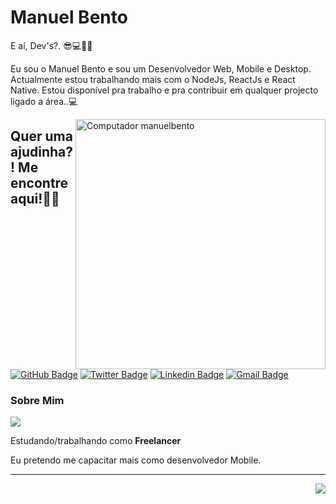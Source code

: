 # Manuel Bento

E aí, Dev's?. 😎💻👨‍💻

Eu sou o Manuel Bento e sou um Desenvolvedor Web, Mobile e Desktop.
Actualmente estou trabalhando mais com o NodeJs, ReactJs e React Native.
Estou disponível pra trabalho e pra contribuir em qualquer projecto ligado a área..💻

<img src="https://raw.githubusercontent.com/MicaelliMedeiros/micaellimedeiros/master/image/computer-illustration.png" min-width="400px" max-width="400px" width="400px" align="right" alt="Computador manuelbento">

## Quer uma ajudinha?! Me encontre aqui!🚀🚀
[![GitHub Badge](https://img.shields.io/badge/-mariovarela99-050342?style=flat-square&labelColor=050342&logo=github&logoColor=white&link=https://github.com/mariovarela99)](https://github.com/mariovarela99)
[![Twitter Badge](https://img.shields.io/badge/-@MrioVarela4-050342?style=flat-square&labelColor=050342&logo=twitter&logoColor=white&link=https://twitter.com/MrioVarela4)](https://twitter.com/MrioVarela4)
[![Linkedin Badge](https://img.shields.io/badge/-mariovarela99-050342?style=flat-square&logo=Linkedin&logoColor=white&link=https://www.linkedin.com/in/m%C3%A1rio-varela-0215321bb/)](https://www.linkedin.com/in/m%C3%A1rio-varela-0215321bb/) 
[![Gmail Badge](https://img.shields.io/badge/-marioteixeiravarela@gmail.com-050342?style=flat-square&logo=Gmail&logoColor=white&link=mailto:marioteixeiravarela@gmail.com)](mailto:marioteixeiravarela@gmail.com)


### Sobre Mim

<img src="https://img.shields.io/static/v1?label=Overview&message=SEUNOME&color=f8efd4&style=for-the-badge&logo=GitHub">

<p>
Estudando/trabalhando como <b>Freelancer</b><br/>

Eu pretendo me capacitar mais como desenvolvedor Mobile.
</p>
<hr>
<img align='right' src="https://github-readme-stats.vercel.app/api?username=iuricode&show_icons=true&title_color=783c00&text_color=af552e&icon_color=783c00&bg_color=f8efd4&cache_seconds=2300">

<!--
**manuelbento19/manuelbento19** is a ✨ _special_ ✨ repository because its `README.md` (this file) appears on your GitHub profile.

Here are some ideas to get you started:

- 🔭 I’m currently working on ...
- 🌱 I’m currently learning ...
- 👯 I’m looking to collaborate on ...
- 🤔 I’m looking for help with ...
- 💬 Ask me about ...
- 📫 How to reach me: ...
- 😄 Pronouns: ...
- ⚡ Fun fact: ...
-->
